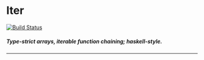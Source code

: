 # Iter

[![Build Status](https://travis-ci.com/xcgpseud/iter.svg?branch=master)](https://travis-ci.com/xcgpseud/iter)

##### Type-strict arrays, iterable function chaining; haskell-style. 

---